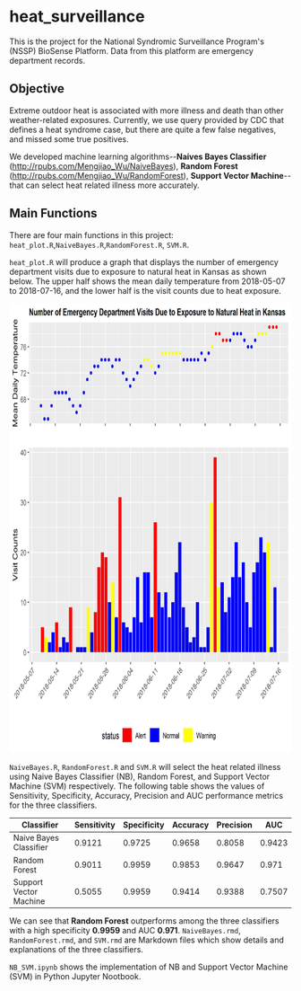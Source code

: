 # heat_surveillance
This is the project for the National Syndromic Surveillance Program's (NSSP) BioSense Platform. Data from this platform are emergency department records.

## Objective

Extreme outdoor heat is associated with more illness and death than other weather-related exposures. Currently, we use query provided by CDC that defines a heat syndrome case, but there are quite a few false negatives, and missed some true positives.

We developed machine learning algorithms--**Naives Bayes Classifier** (http://rpubs.com/Mengjiao_Wu/NaiveBayes), **Random Forest** (http://rpubs.com/Mengjiao_Wu/RandomForest), **Support Vector Machine**--that can select heat related illness more accurately.

## Main Functions
There are four main functions in this project: `heat_plot.R`,`NaiveBayes.R`,`RandomForest.R`, `SVM.R`.

`heat_plot.R` will produce a graph that displays the number of emergency department visits due to exposure to natural heat in Kansas as shown below. The upper half shows the mean daily temperature from 2018-05-07 to 2018-07-16, and the lower half is the visit counts due to heat exposure.

<img src="https://github.com/Mengjiao0714/heat_surveillance/blob/master/Exposure_To_Heat_kansas.jpg" width="700" height="800" />


`NaiveBayes.R`, `RandomForest.R` and `SVM.R` will select the heat related illness using Naive Bayes Classifier (NB), Random Forest, and Support Vector Machine (SVM) respectively. The following table shows the values of Sensitivity, Specificity, Accuracy, Precision and AUC performance metrics for the three classifiers.

| Classifier  | Sensitivity | Specificity | Accuracy | Precision | AUC|
| ------------- | ------------- |----------- |-------|-----------|----|
| Naive Bayes Classifier  | 0.9121 | 0.9725| 0.9658 | 0.8058 | 0.9423 |
| Random Forest       |0.9011 | 0.9959| 0.9853 | 0.9647 | 0.971 |
|Support Vector Machine| 0.5055| 0.9959| 0.9414 | 0.9388 | 0.7507|

We can see that **Random Forest** outperforms among the three classifiers with a high specificity **0.9959** and AUC **0.971**. `NaiveBayes.rmd`, `RandomForest.rmd`, and `SVM.rmd` are Markdown files which show details and explanations of the three classifiers.

`NB_SVM.ipynb` shows the implementation of NB and Support Vector Machine (SVM) in Python Jupyter Nootbook.
